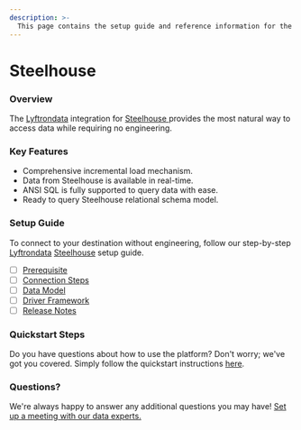 ```yaml
---
description: >-
  This page contains the setup guide and reference information for the Steelhouse source connector.
---
```


# Steelhouse

### Overview

The [Lyftrondata](https://www.lyftrondata.com/) integration for [Steelhouse](https://www.lyftrondata.com/integration/steelhouse/)[ ](https://www.lyftrondata.com/integration/steelhouse/)provides the most natural way to access data while requiring no engineering.

### Key Features

* Comprehensive incremental load mechanism.
* Data from Steelhouse is available in real-time.&#x20;
* ANSI SQL is fully supported to query data with ease.
* Ready to query Steelhouse relational schema model.

### Setup Guide

To connect to your destination without engineering, follow our step-by-step [Lyftrondata](https://www.lyftrondata.com/)  [Steelhouse](https://www.lyftrondata.com/integration/steelhouse/) setup guide.

* [ ] [Prerequisite](../../marketing-analytics/steelhouse/prerequisite.md)
* [ ] [Connection Steps](../../marketing-analytics/steelhouse/connection-steps.md)
* [ ] [Data Model](../../marketing-analytics/steelhouse/data-model/)
* [ ] [Driver Framework](../../marketing-analytics/steelhouse/driver-framework/)
* [ ] [Release Notes](../../marketing-analytics/steelhouse/release-notes.md)

### Quickstart Steps

Do you have questions about how to use the platform? Don't worry; we've got you covered. Simply follow the quickstart instructions [here](../../../quickstart-steps.md).

### Questions? <a href="#questions" id="questions"></a>

We're always happy to answer any additional questions you may have! [Set up a meeting with our data experts.](https://www.lyftrondata.com/book-a-meeting/)

